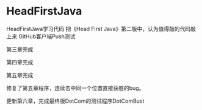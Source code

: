 # HeadFirstJava
HeadFirstJava学习代码
把《Head First Java》第二版中，认为值得敲的代码敲上来
GitHub客户端Push测试

第三章完成

第四章完成

第五章完成

修复了第五章程序，连续击中同一个位置直接获胜的bug。

更新第六章，完成最终版DotCom的测试程序DotComBust
